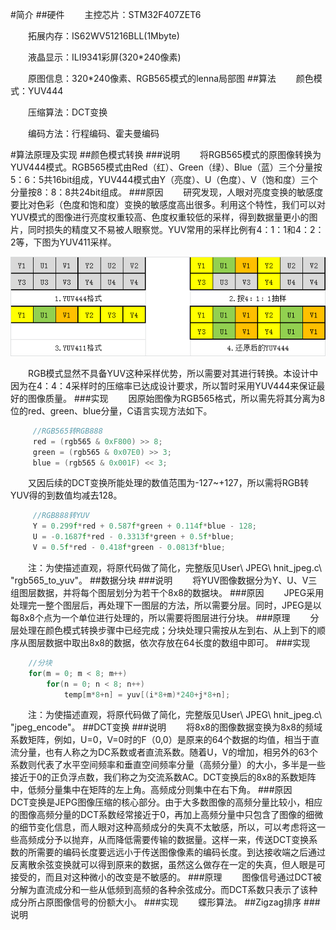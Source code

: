 #简介
##硬件
&emsp;&emsp;主控芯片：STM32F407ZET6

&emsp;&emsp;拓展内存：IS62WV51216BLL(1Mbyte)

&emsp;&emsp;液晶显示：ILI9341彩屏(320*240像素)

&emsp;&emsp;原图信息：320*240像素、RGB565模式的lenna局部图
##算法
&emsp;&emsp;颜色模式：YUV444

&emsp;&emsp;压缩算法：DCT变换

&emsp;&emsp;编码方法：行程编码、霍夫曼编码

#算法原理及实现
##颜色模式转换
###说明
&emsp;&emsp;将RGB565模式的原图像转换为YUV444模式。RGB565模式由Red（红）、Green（绿）、Blue（蓝）三个分量按5：6：5共16bit组成，YUV444模式由Y（亮度）、U（色度）、V（饱和度）三个分量按8：8：8共24bit组成。
###原因
&emsp;&emsp;研究发现，人眼对亮度变换的敏感度要比对色彩（色度和饱和度）变换的敏感度高出很多。利用这个特性，我们可以对YUV模式的图像进行亮度权重较高、色度权重较低的采样，得到数据量更小的图片，同时损失的精度又不易被人眼察觉。YUV常用的采样比例有4：1：1和4：2：2等，下图为YUV411采样。

![Alt Text](https://github.com/HuffieWang/JPEG/blob/master/DATA/图1格式转换.png)

&emsp;&emsp;RGB模式显然不具备YUV这种采样优势，所以需要对其进行转换。本设计中因为在4：4：4采样时的压缩率已达成设计要求，所以暂时采用YUV444来保证最好的图像质量。
###实现
&emsp;&emsp;因原始图像为RGB565格式，所以需先将其分离为8位的red、green、blue分量，C语言实现方法如下。
```C
     //RGB565转RGB888
     red = (rgb565 & 0xF800) >> 8;   
     green = (rgb565 & 0x07E0) >> 3;
     blue = (rgb565 & 0x001F) << 3;
```
&emsp;&emsp;又因后续的DCT变换所能处理的数值范围为-127~+127，所以需将RGB转YUV得的到数值均减去128。
```C
     //RGB888转YUV
     Y = 0.299f*red + 0.587f*green + 0.114f*blue - 128; 
     U = -0.1687f*red - 0.3313f*green + 0.5f*blue;             
     V = 0.5f*red - 0.418f*green - 0.0813f*blue; 
```
&emsp;&emsp;注：为使描述直观，将原代码做了简化，完整版见User\ JPEG\ hnit_jpeg.c\ "rgb565_to_yuv"。
##数据分块
###说明
&emsp;&emsp;将YUV图像数据分为Y、U、V三组图层数据，并将每个图层划分为若干个8x8的数据块。
###原因
&emsp;&emsp;JPEG采用处理完一整个图层后，再处理下一图层的方法，所以需要分层。同时，JPEG是以每8x8个点为一个单位进行处理的，所以需要将图层进行分块。
###原理
&emsp;&emsp;分层处理在颜色模式转换步骤中已经完成；分块处理只需按从左到右、从上到下的顺序从图层数据中取出8x8的数据，依次存放在64长度的数组中即可。
###实现
```C
    //分块
    for(m = 0; m < 8; m++)
        for(n = 0; n < 8; n++)
            temp[m*8+n] = yuv[(i*8+m)*240+j*8+n];
```
&emsp;&emsp;注：为使描述直观，将原代码做了简化，完整版见User\ JPEG\ hnit_jpeg.c\ "jpeg_encode"。
##DCT变换
###说明
&emsp;&emsp;将8x8的图像数据变换为8x8的频域系数矩阵，例如，U=0，V=0时的F（0,0）是原来的64个数据的均值，相当于直流分量，也有人称之为DC系数或者直流系数。随着U，V的增加，相另外的63个系数则代表了水平空间频率和垂直空间频率分量（高频分量）的大小，多半是一些接近于0的正负浮点数，我们称之为交流系数AC。DCT变换后的8x8的系数矩阵中，低频分量集中在矩阵的左上角。高频成分则集中在右下角。
###原因
&emsp;&emsp;DCT变换是JEPG图像压缩的核心部分。由于大多数图像的高频分量比较小，相应的图像高频分量的DCT系数经常接近于0，再加上高频分量中只包含了图像的细微的细节变化信息，而人眼对这种高频成分的失真不太敏感，所以，可以考虑将这一些高频成分予以抛弃，从而降低需要传输的数据量。这样一来，传送DCT变换系数的所需要的编码长度要远远小于传送图像像素的编码长度。到达接收端之后通过反离散余弦变换就可以得到原来的数据，虽然这么做存在一定的失真，但人眼是可接受的，而且对这种微小的改变是不敏感的。
###原理
&emsp;&emsp;图像信号通过DCT被分解为直流成分和一些从低频到高频的各种余弦成分。而DCT系数只表示了该种成分所占原图像信号的份额大小。
###实现
&emsp;&emsp;蝶形算法。
##Zigzag排序
###说明
